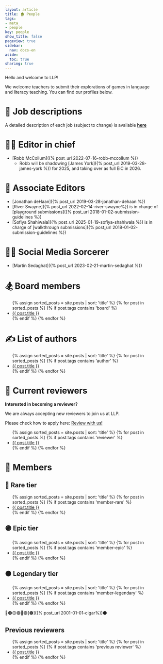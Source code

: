 ```yaml
---
layout: article
title: 🏠 People
tags:
- meta
- people
key: people
show_title: false
pageview: true
sidebar:
  nav: docs-en
aside:
  toc: true
sharing: true
---
```


Hello and welcome to LLP!

We welcome teachers to submit their explorations of games in language and literacy teaching. You can find our profiles below. 

# 🔧 Job descriptions

A detailed description of each job (subject to change) is available [**here**](https://docs.google.com/document/d/1UCw0OIGDUqQuTFG6ok1ncYwMeaMgte1ygSk6ZqqKp9k/edit?usp=sharing)

# 🕵️‍♂️ Editor in chief

* [Robb McCollum]({% post_url 2022-07-16-robb-mccollum %})
  * Robb will be shadowing [James York]({% post_url 2019-03-28-james-york %}) for 2025, and taking over as full EiC in 2026.

# 🤝 Associate Editors

* [Jonathan deHaan]({% post_url 2019-03-28-jonathan-dehaan %})
* [River Swayne]({% post_url 2022-02-14-river-swayne%}) is in charge of [playground submissions]({% post_url 2018-01-02-submission-guidelines %})
* [Sofiya Shahiwala]({% post_url 2025-01-19-sofiya-shahiwala %}) is in charge of [walkthrough submissions]({% post_url 2018-01-02-submission-guidelines %})

# 🧙‍♂️ Social Media Sorcerer

* [Martin Sedaghat]({% post_url 2023-02-21-martin-sedaghat %})

# 🏂 Board members

<ul>
  {% assign sorted_posts = site.posts | sort: 'title' %}
  {% for post in  sorted_posts %}
  {% if post.tags contains 'board' %}
  <li>
  <a href="{{ post.url }}">
    {{ post.title }}</a>
  </li>
  {% endif %}
  {% endfor %}
</ul>

# ✍️ List of authors

<ul>
  {% assign sorted_posts = site.posts | sort: 'title' %}
  {% for post in  sorted_posts %}
  {% if post.tags contains 'author' %}
  <li>
  <a href="{{ post.url }}">
    {{ post.title }}</a>
  </li>
  {% endif %}
  {% endfor %}
</ul>

# 🔎 Current reviewers

**Interested in becoming a reviewer?**

We are always accepting new reviewers to join us at LLP. 

Please check how to apply here: <a class="button button--success button--rounded button--lg" href="/2018/01/04/review-with-us.html"><i class="far fa-play-circle"></i> Review with us! </a>

<ul>
  {% assign sorted_posts = site.posts | sort: 'title' %}
  {% for post in  sorted_posts %}
  {% if post.tags contains 'reviewer' %}
  <li>
  <a href="{{ post.url }}">
    {{ post.title }}</a>
  </li>
  {% endif %}
  {% endfor %}
</ul>

# 👥 Members

<!-- ## 🟢 Uncommon tier
<ul>
  {% assign sorted_posts = site.posts | sort: 'title' %}
  {% for post in  sorted_posts %}
  {% if post.tags contains 'member-uncommon' %}
  <li>
  <a href="{{ post.url }}">
    <p>{{ post.title }}</p></a>
  </li>
  {% endif %}
  {% endfor %}
</ul> --> 

## 🔵 Rare tier
<ul>
  {% assign sorted_posts = site.posts | sort: 'title' %}
  {% for post in  sorted_posts %}
  {% if post.tags contains 'member-rare' %}
  <li>
  <a href="{{ post.url }}">
    {{ post.title }}</a>
  </li>
  {% endif %}
  {% endfor %}
</ul>

## 🟣 Epic tier
<ul>
  {% assign sorted_posts = site.posts | sort: 'title' %}
  {% for post in  sorted_posts %}
  {% if post.tags contains 'member-epic' %}
  <li>
  <a href="{{ post.url }}">
    {{ post.title }}</a>
  </li>
  {% endif %}
  {% endfor %}
</ul>

## 🟠 Legendary tier
<ul>
  {% assign sorted_posts = site.posts | sort: 'title' %}
  {% for post in  sorted_posts %}
  {% if post.tags contains 'member-legendary' %}
  <li>
  <a href="{{ post.url }}">
    {{ post.title }}</a>
  </li>
  {% endif %}
  {% endfor %}
</ul>

🔴🟠🟡🟢🔵🟣[🟤]({% post_url 2001-01-01-cigar%})⚫️

## Previous reviewers
<ul>
  {% assign sorted_posts = site.posts | sort: 'title' %}
  {% for post in  sorted_posts %}
  {% if post.tags contains 'previous reviewer' %}
  <li>
  <a href="{{ post.url }}">{{ post.title }}</a>
  </li>
  {% endif %}
  {% endfor %}
</ul>

